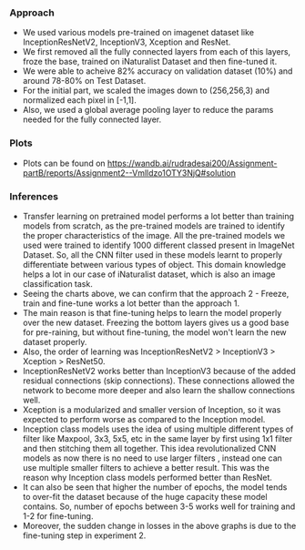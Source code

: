### Approach

- We used various models pre-trained on imagenet dataset like InceptionResNetV2, InceptionV3, Xception and ResNet.
- We first removed all the fully connected layers from each of this layers, froze the base, trained on iNaturalist Dataset and then fine-tuned it.
- We were able to acheive 82% accuracy on validation dataset (10%) and around 78-80% on Test Dataset.
- For the initial part, we scaled the images down to (256,256,3) and normalized each pixel in [-1,1].
- Also, we used a global average pooling layer to reduce the params needed for the fully connected layer.

### Plots

- Plots can be found on https://wandb.ai/rudradesai200/Assignment-partB/reports/Assignment2--Vmlldzo1OTY3NjQ#solution

### Inferences

- Transfer learning on pretrained model performs a lot better than training models from scratch, as the pre-trained models are trained to identify the proper characteristics of the image. All the pre-trained models we used were trained to identify 1000 different classed present in ImageNet Dataset. So, all the CNN filter used in these models learnt to properly differentiate between various types of object. This domain knowledge helps a lot in our case of iNaturalist dataset, which is also an image classification task.
- Seeing the charts above, we can confirm that the approach 2 - Freeze, train and fine-tune works a lot better than the approach 1.
- The main reason is that fine-tuning helps to learn the model properly over the new dataset. Freezing the bottom layers gives us a good base for pre-raining, but without fine-tuning, the model won't learn the new dataset properly.
- Also, the order of learning was InceptionResNetV2 > InceptionV3 > Xception > ResNet50.
- InceptionResNetV2 works better than InceptionV3 because of the added residual connections (skip connections). These connections allowed the network to become more deeper and also learn the shallow connections well.
- Xception is a modularized and smaller version of Inception, so it was expected to perform worse as compared to the Inception model.
- Inception class models uses the idea of using multiple different types of filter like Maxpool, 3x3, 5x5, etc in the same layer by first using 1x1 filter and then stitching them all together. This idea revolutionalized CNN models as now there is no need to use larger filters , instead one can use multiple smaller filters to achieve a better result. This was the reason why Inception class models performed better than ResNet.
- It can also be seen that higher the number of epochs, the model tends to over-fit the dataset because of the huge capacity these model contains. So, number of epochs between 3-5 works well for training and 1-2 for fine-tuning.
- Moreover, the sudden change in losses in the above graphs is due to the fine-tuning step in experiment 2.
